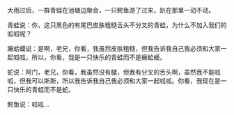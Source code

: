---
---

大雨过后，一群青蛙在池塘边聚会，一只鳄鱼游了过来，趴在那里一动不动。

青蛙说：你，这只黑色的有尾巴皮肤粗糙舌头不分叉的青蛙，为什么不加入我们的呱呱呢？

癞蛤蟆说：是啊，老兄，你看，我虽然皮肤粗糙，但我告诉我自己我必须和大家一起呱呱，所以，你看，我是一只快乐的青蛙而不是癞蛤蟆。

蛇说：阿门，老兄，你看，我虽然没有腿，但我有分叉的舌头啊，虽然我不能呱呱，但我可以斯斯，所以我告诉我自己我必须和大家一起呱呱。你看，我现在是一只快乐的青蛙而不是蛇。

鳄鱼说：呱呱...
